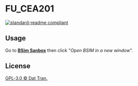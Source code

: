 # FU_CEA201
[![standard-readme compliant](https://img.shields.io/github/followers/trdat?label=Follow&style=social)](https://github.com/trdat)
## Usage
Go to **[BSim Sanbox](https://computationstructures.org/exercises/sandboxes/bsim.html)** then click "*Open BSIM in a new window*".

## License
[GPL-3.0 © Dat Tran.](https://github.com/trdat/FU_CEA201/blob/master/LICENSE)
